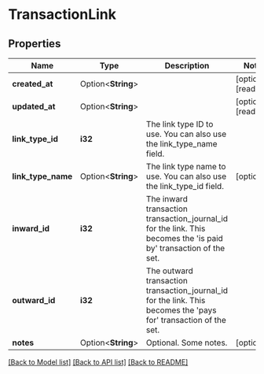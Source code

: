 # TransactionLink

## Properties

Name | Type | Description | Notes
------------ | ------------- | ------------- | -------------
**created_at** | Option<**String**> |  | [optional][readonly]
**updated_at** | Option<**String**> |  | [optional][readonly]
**link_type_id** | **i32** | The link type ID to use. You can also use the link_type_name field. | 
**link_type_name** | Option<**String**> | The link type name to use. You can also use the link_type_id field. | [optional]
**inward_id** | **i32** | The inward transaction transaction_journal_id for the link. This becomes the 'is paid by' transaction of the set. | 
**outward_id** | **i32** | The outward transaction transaction_journal_id for the link. This becomes the 'pays for' transaction of the set. | 
**notes** | Option<**String**> | Optional. Some notes. | [optional]

[[Back to Model list]](../README.md#documentation-for-models) [[Back to API list]](../README.md#documentation-for-api-endpoints) [[Back to README]](../README.md)


